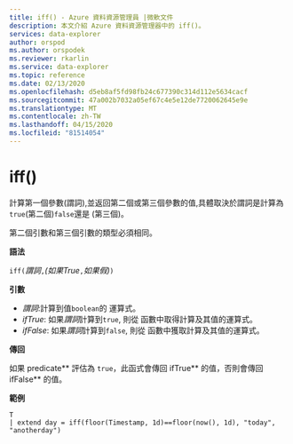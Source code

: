 ```yaml
---
title: iff() - Azure 資料資源管理員 |微軟文件
description: 本文介紹 Azure 資料資源管理器中的 iff()。
services: data-explorer
author: orspod
ms.author: orspodek
ms.reviewer: rkarlin
ms.service: data-explorer
ms.topic: reference
ms.date: 02/13/2020
ms.openlocfilehash: d5eb8af5fd98fb24c677390c314d112e5634cacf
ms.sourcegitcommit: 47a002b7032a05ef67c4e5e12de7720062645e9e
ms.translationtype: MT
ms.contentlocale: zh-TW
ms.lasthandoff: 04/15/2020
ms.locfileid: "81514054"
---
```

# <a name="iff"></a>iff()

計算第一個參數(謂詞),並返回第二個或第三個參數的值,具體取決於謂詞是計算為`true`(第二個)`false`還是 (第三個)。

第二個引數和第三個引數的類型必須相同。

**語法**

`iff(`*謂詞*`,`*(如果True*`,`*如果假)*`)`

**引數**

* *謂詞*:計算到值`boolean`的 運算式。
* *ifTrue*: 如果*謂詞*計算到`true`, 則從 函數中取得計算及其值的運算式。
* *ifFalse*: 如果*謂詞*計算到`false`, 則從 函數中獲取計算及其值的運算式。

**傳回**

如果 predicate** 評估為 `true`，此函式會傳回 ifTrue** 的值，否則會傳回 ifFalse** 的值。

**範例**

```kusto
T 
| extend day = iff(floor(Timestamp, 1d)==floor(now(), 1d), "today", "anotherday")
```
